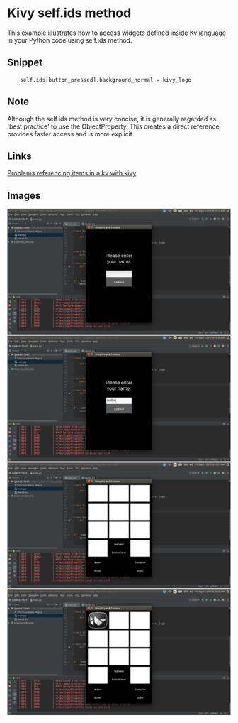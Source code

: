# Kivy self.ids method

This example illustrates how to access widgets defined inside Kv language in your Python code using self.ids method.

## Snippet
        self.ids[button_pressed].background_normal = kivy_logo

## Note
Although the self.ids method is very concise, it is generally regarded as 'best practice' to use the ObjectProperty. This
creates a direct reference, provides faster access and is more explicit.

## Links
[Problems referencing items in a kv with kivy](https://stackoverflow.com/questions/46227567/problems-referencing-items-in-a-kv-with-kivy)

## Images
![App Startup](https://github.com/ikolim/StackExchange/blob/master/Python/Kivy/images/QA46227567/Img01-Startup.png "App Startup")
![Screen1](https://github.com/ikolim/StackExchange/blob/master/Python/Kivy/images/QA46227567/Img02-PlayerName-Entered.png "Player Name Entered")
![Screen2](https://github.com/ikolim/StackExchange/blob/master/Python/Kivy/images/QA46227567/Img03-Screen2-Displayed.png "Game Board Displayed")
![Button](https://github.com/ikolim/StackExchange/blob/master/Python/Kivy/images/QA46227567/Img04-TopLeft-Button-Pressed.png "TopLeft Button Pressed & Background Image Changed")
